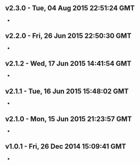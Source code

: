 v2.3.0 - Tue, 04 Aug 2015 22:51:24 GMT
--------------------------------------

- 


v2.2.0 - Fri, 26 Jun 2015 22:50:30 GMT
--------------------------------------

- 


v2.1.2 - Wed, 17 Jun 2015 14:41:54 GMT
--------------------------------------

- 


v2.1.1 - Tue, 16 Jun 2015 15:48:02 GMT
--------------------------------------

- 


v2.1.0 - Mon, 15 Jun 2015 21:23:57 GMT
--------------------------------------

- 


v1.0.1 - Fri, 26 Dec 2014 15:09:41 GMT
--------------------------------------

- 


